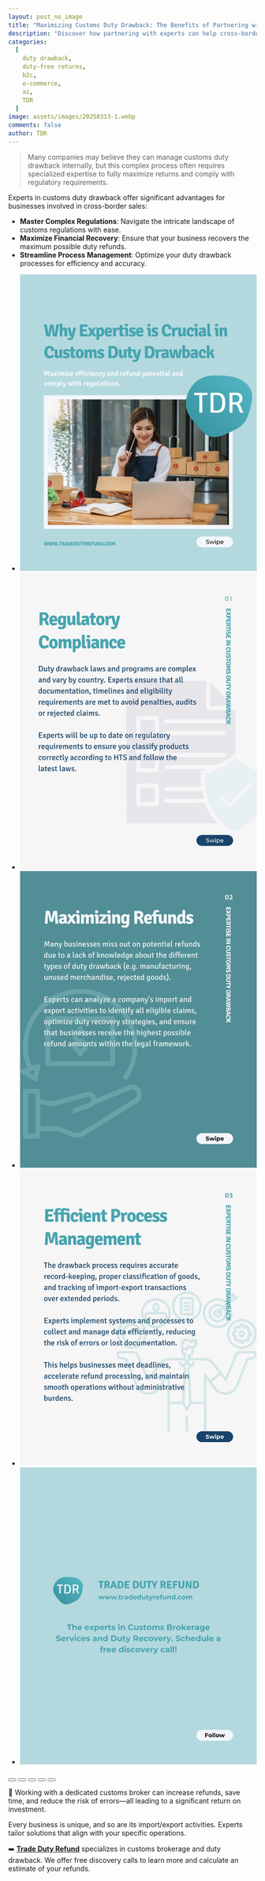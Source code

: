 ```yaml
---
layout: post_no_image
title: "Maximizing Customs Duty Drawback: The Benefits of Partnering with Experts"
description: "Discover how partnering with experts can help cross-border retailers maximize customs duty drawback, streamline processes, and ensure compliance with regulations."
categories:
  [
    duty drawback,
    duty-free returns,
    b2c,
    e-commerce,
    ai,
    TDR
  ]
image: assets/images/20250313-1.webp
comments: false
author: TDR
---
```


> Many companies may believe they can manage customs duty drawback internally, but this complex process often requires specialized expertise to fully maximize returns and comply with regulatory requirements.

Experts in customs duty drawback offer significant advantages for businesses involved in cross-border sales:

- **Master Complex Regulations**: Navigate the intricate landscape of customs regulations with ease.
- **Maximize Financial Recovery**: Ensure that your business recovers the maximum possible duty refunds.
- **Streamline Process Management**: Optimize your duty drawback processes for efficiency and accuracy.

<div class="glide">
  <div class="glide__track" data-glide-el="track">
    <ul class="glide__slides">
      <li class="glide__slide"><img src="/assets/images/20250313-2.webp"></li>
      <li class="glide__slide"><img src="/assets/images/20250313-3.webp"></li>
      <li class="glide__slide"><img src="/assets/images/20250313-4.webp"></li>
      <li class="glide__slide"><img src="/assets/images/20250313-5.webp"></li>
      <li class="glide__slide"><img src="/assets/images/20250313-6.webp"></li>
    </ul>
  </div>
  <div class="glide__bullets" data-glide-el="controls[nav]">
    <button class="glide__bullet" data-glide-dir="=0"></button>
    <button class="glide__bullet" data-glide-dir="=1"></button>
    <button class="glide__bullet" data-glide-dir="=2"></button>
    <button class="glide__bullet" data-glide-dir="=3"></button>
    <button class="glide__bullet" data-glide-dir="=4"></button>
  </div>
</div>

🤝 Working with a dedicated customs broker can increase refunds, save time, and reduce the risk of errors—all leading to a significant return on investment.

Every business is unique, and so are its import/export activities. Experts tailor solutions that align with your specific operations.

➡️ [**Trade Duty Refund**](https://tradedutyrefund.com?utm_source=Blog&utm_medium=Link&utm_campaign=20250313Article) specializes in customs brokerage and duty drawback. We offer free discovery calls to learn more and calculate an estimate of your refunds.

<script src="https://cdnjs.cloudflare.com/ajax/libs/Glide.js/3.2.0/glide.min.js" integrity="sha512-IkLiryZhI6G4pnA3bBZzYCT9Ewk87U4DGEOz+TnRD3MrKqaUitt+ssHgn2X/sxoM7FxCP/ROUp6wcxjH/GcI5Q==" crossorigin="anonymous" referrerpolicy="no-referrer"></script>
<link rel="stylesheet" href="https://cdnjs.cloudflare.com/ajax/libs/Glide.js/3.2.0/css/glide.core.min.css" integrity="sha512-YQlbvfX5C6Ym6fTUSZ9GZpyB3F92hmQAZTO5YjciedwAaGRI9ccNs4iw2QTCJiSPheUQZomZKHQtuwbHkA9lgw==" crossorigin="anonymous" referrerpolicy="no-referrer" />
<link rel="stylesheet" href="https://cdnjs.cloudflare.com/ajax/libs/Glide.js/3.2.0/css/glide.theme.min.css" integrity="sha512-wCwx+DYp8LDIaTem/rpXubV/C1WiNRsEVqoztV0NZm8tiTvsUeSlA/Uz02VTGSiqfzAHD4RnqVoevMcRZgYEcQ==" crossorigin="anonymous" referrerpolicy="no-referrer" />

<script>new Glide('.glide').mount()</script>
